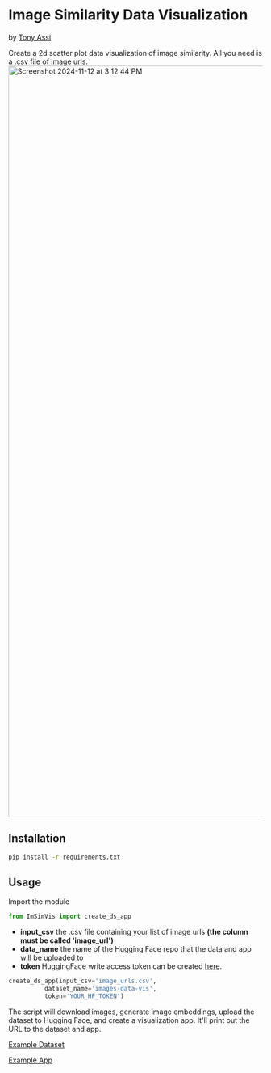 # Image Similarity Data Visualization
by [Tony Assi](https://www.tonyassi.com/)

Create a 2d scatter plot data visualization of image similarity. All you need is a .csv file of image urls.
<img width="1487" alt="Screenshot 2024-11-12 at 3 12 44 PM" src="https://github.com/user-attachments/assets/dc56a7f0-57f5-4075-a895-9f3dc946d7f0">

## Installation
```bash
pip install -r requirements.txt
```

## Usage
Import the module
```python
from ImSimVis import create_ds_app
```

- **input_csv** the .csv file containing your list of image urls **(the column must be called 'image_url')**
- **data_name** the name of the Hugging Face repo that the data and app will be uploaded to
- **token** HuggingFace write access token can be created [here](https://huggingface.co/settings/tokens).
```python
create_ds_app(input_csv='image_urls.csv',
	      dataset_name='images-data-vis',
	      token='YOUR_HF_TOKEN')
```
The script will download images, generate image embeddings, upload the dataset to Hugging Face, and create a visualization app. It'll print out the URL to the dataset and app.

[Example Dataset](https://huggingface.co/datasets/tonyassi/images-data-vis)

[Example App](https://huggingface.co/spaces/tonyassi/images-data-vis-app)
